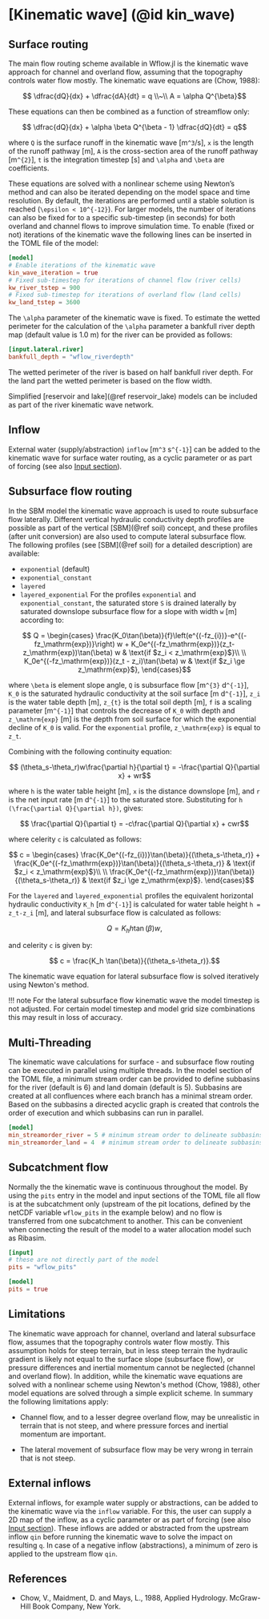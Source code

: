 # [Kinematic wave] (@id kin_wave)

## Surface routing
The main flow routing scheme available in Wflow.jl is the kinematic wave approach for
channel and overland flow, assuming that the topography controls water flow mostly. The
kinematic wave equations are (Chow, 1988):
```math
  \dfrac{dQ}{dx} + \dfrac{dA}{dt} = q \\~\\
   A = \alpha Q^{\beta}
```
These equations can then be combined as a function of streamflow only:
```math
    \dfrac{dQ}{dx} + \alpha \beta Q^{\beta - 1} \dfrac{dQ}{dt} = q
```
where ``Q`` is the surface runoff in the kinematic wave [m``^3``/s], ``x`` is the length of
the runoff pathway [m], ``A`` is the cross-section area of the runoff pathway [m``^{2}``],
``t`` is the integration timestep [s] and ``\alpha`` and ``\beta`` are coefficients.

These equations are solved with a nonlinear scheme using Newton’s method and can also be
iterated depending on the  model space and time resolution. By default, the iterations are
performed until a stable solution is reached (``\epsilon < 10^{-12}``). For larger models,
the number of iterations can also be fixed for to a specific sub-timestep (in seconds) for
both overland and channel flows to improve simulation time. To enable (fixed or not)
iterations of the kinematic wave the following lines can be inserted in the TOML file of the
model:

```toml
[model]
# Enable iterations of the kinematic wave
kin_wave_iteration = true
# Fixed sub-timestep for iterations of channel flow (river cells)
kw_river_tstep = 900
# Fixed sub-timestep for iterations of overland flow (land cells)
kw_land_tstep = 3600
```

The ``\alpha`` parameter of the kinematic wave is fixed. To estimate the wetted perimeter
for the calculation of the ``\alpha`` parameter a bankfull river depth map (default value
is 1.0 m) for the river can be provided as follows:

```toml
[input.lateral.river]
bankfull_depth = "wflow_riverdepth"
```

The wetted perimeter of the river is based on half bankfull river depth. For the land part the
wetted perimeter is based on the flow width.

Simplified [reservoir and lake](@ref reservoir_lake) models can be included as part of the
river kinematic wave network.

## Inflow
External water (supply/abstraction) `inflow` [m``^3`` s``^{-1}``]  can be added to the
kinematic wave for surface water routing, as a cyclic parameter or as part of forcing (see
also [Input section](@ref)).

## Subsurface flow routing
In the SBM model the kinematic wave approach is used to route subsurface flow laterally.
Different vertical hydraulic conductivity depth profiles are possible as part of the
vertical [SBM](@ref soil) concept, and these profiles (after unit conversion) are also used
to compute lateral subsurface flow. The following profiles (see [SBM](@ref soil) for a
detailed description) are available:
- `exponential` (default)
- `exponential_constant`
- `layered`
- `layered_exponential` 
For the profiles `exponential` and `exponential_constant`, the saturated store ``S`` is
drained laterally by saturated downslope subsurface flow for a slope with width ``w`` [m]
according to:
```math
    Q = \begin{cases}
    \frac{K_0\tan(\beta)}{f}\left(e^{(-fz_{i})}-e^{(-fz_\mathrm{exp})}\right) w + 
    K_0e^{(-fz_\mathrm{exp})}(z_t-z_\mathrm{exp})\tan(\beta) w & \text{if $z_i < z_\mathrm{exp}$}\\
    \\
    K_0e^{(-fz_\mathrm{exp})}(z_t - z_i)\tan(\beta) w & \text{if $z_i \ge z_\mathrm{exp}$},
    \end{cases}
```
where ``\beta`` is element slope angle, ``Q`` is subsurface flow [m``^{3}`` d``^{-1}``],
``K_0`` is the saturated hydraulic conductivity at the soil surface [m d``^{-1}``], ``z_i``
is the water table depth [m], ``z_{t}`` is the total soil depth [m], ``f`` is a scaling
parameter [m``^{-1}``] that controls the decrease of ``K_0`` with depth and
``z_\mathrm{exp}`` [m] is the depth from soil surface for which the exponential decline of
``K_0`` is valid. For the `exponential` profile, ``z_\mathrm{exp}`` is equal to ``z_t``.

Combining with the following continuity equation:
```math
    (\theta_s-\theta_r)w\frac{\partial h}{\partial t} = -\frac{\partial Q}{\partial x} + wr
```
where ``h`` is the water table height [m], ``x`` is the distance downslope [m], and ``r`` is
the net input rate [m d``^{-1}``] to the saturated store. Substituting for ``h
(\frac{\partial Q}{\partial h})``, gives:
```math
  \frac{\partial Q}{\partial t} = -c\frac{\partial Q}{\partial x} + cwr
```

where celerity ``c`` is calculated as follows:
```math
    c = \begin{cases}
    \frac{K_0e^{(-fz_{i})}\tan(\beta)}{(\theta_s-\theta_r)} 
    + \frac{K_0e^{(-fz_\mathrm{exp})}\tan(\beta)}{(\theta_s-\theta_r)}  & \text{if $z_i < z_\mathrm{exp}$}\\
    \\
    \frac{K_0e^{(-fz_\mathrm{exp})}\tan(\beta)}{(\theta_s-\theta_r)} & \text{if $z_i \ge z_\mathrm{exp}$}.
    \end{cases}
```

For the `layered` and `layered_exponential` profiles the equivalent horizontal hydraulic
conductivity ``K_h`` [m d``^{-1}``] is calculated for water table height ``h = z_t-z_i``
[m], and lateral subsurface flow is calculated as follows:
```math
  Q = K_h h \tan(\beta) w,
```
and celerity ``c`` is given by:
```math
    c = \frac{K_h \tan(\beta)}{(\theta_s-\theta_r)}.
```

The kinematic wave equation for lateral subsurface flow is solved iteratively using Newton's
method.

!!! note
    For the lateral subsurface flow kinematic wave the model timestep is not adjusted.
    For certain model timestep and model grid size combinations this may result in loss of
    accuracy.

## Multi-Threading
The kinematic wave calculations for surface - and subsurface flow routing can be executed in
parallel using multiple threads. In the model section of the TOML file, a minimum stream
order can be provided to define subbasins for the river (default is 6) and land domain
(default is 5). Subbasins are created at all confluences where each branch has a minimal
stream order. Based on the subbasins a directed acyclic graph is created that controls the
order of execution and which subbasins can run in parallel.

```toml
[model]
min_streamorder_river = 5 # minimum stream order to delineate subbasins for river domain, default is 6
min_streamorder_land = 4  # minimum stream order to delineate subbasins for land domain, default is 5
```

## Subcatchment flow
Normally the the kinematic wave is continuous throughout the model. By using the `pits`
entry in the model and input sections of the TOML file all flow is at the subcatchment only
(upstream of the pit locations, defined by the netCDF variable `wflow_pits` in the example
below) and no flow is transferred from one subcatchment to another. This can be convenient
when connecting the result of the model to a water allocation model such as Ribasim.

```toml
[input]
# these are not directly part of the model
pits = "wflow_pits"

[model]
pits = true
```

## Limitations
The kinematic wave approach for channel, overland and lateral subsurface flow, assumes that
the topography controls water flow mostly. This assumption holds for steep terrain, but in
less steep terrain the hydraulic gradient is likely not equal to the surface slope
(subsurface flow), or pressure differences and inertial momentum cannot be neglected
(channel and overland flow). In addition, while the kinematic wave equations are solved
with a nonlinear scheme using Newton's method (Chow, 1988), other model equations are solved
through a simple explicit scheme. In summary the following limitations apply:

+ Channel flow, and to a lesser degree overland flow, may be unrealistic in terrain that is
  not steep, and where pressure forces and inertial momentum are important.

+ The lateral movement of subsurface flow may be very wrong in terrain that is not steep.

## External inflows
External inflows, for example water supply or abstractions, can be added to the kinematic
wave via the `inflow` variable. For this, the user can supply a 2D map of the inflow, as a
cyclic parameter or as part of forcing (see also [Input section](@ref)). These inflows are
added or abstracted from the upstream inflow `qin` before running the kinematic wave to
solve the impact on resulting `q`. In case of a negative inflow (abstractions), a minimum of
zero is applied to the upstream flow `qin`.

## References
+ Chow, V., Maidment, D. and Mays, L., 1988, Applied Hydrology. McGraw-Hill Book Company,
  New York.